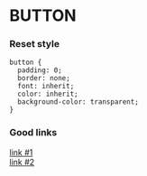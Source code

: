 # BUTTON

### Reset style
```
button {
  padding: 0;
  border: none;
  font: inherit;
  color: inherit;
  background-color: transparent;
}
```

### Good links
<a href="https://habr.com/ru/company/ruvds/blog/489820/">link #1</a>  
<a href="https://medium.com/@baradusov/%D1%81%D1%82%D0%B8%D0%BB%D0%B8%D0%B7%D1%83%D0%B5%D0%BC-%D0%BA%D0%BD%D0%BE%D0%BF%D0%BA%D0%B8-%D0%BF%D1%80%D0%B0%D0%B2%D0%B8%D0%BB%D1%8C%D0%BD%D0%BE-6ea5abc278b1">link #2</a>
